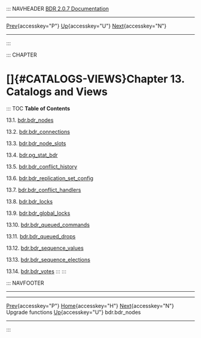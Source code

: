 ::: NAVHEADER
  [BDR 2.0.7 Documentation](index.md)
  ------------------------------------------------------------------- ---------------------------------- -- ---------------------------------------------------------------
  [Prev](functions-upgrade.md "Upgrade functions"){accesskey="P"}   [Up](manual.md){accesskey="U"}        [Next](catalog-bdr-nodes.md "bdr.bdr_nodes"){accesskey="N"}

------------------------------------------------------------------------
:::

::: CHAPTER
# []{#CATALOGS-VIEWS}Chapter 13. Catalogs and Views

::: TOC
**Table of Contents**

13.1. [bdr.bdr_nodes](catalog-bdr-nodes.md)

13.2. [bdr.bdr_connections](catalog-bdr-connections.md)

13.3. [bdr.bdr_node_slots](catalog-bdr-node-slots.md)

13.4. [bdr.pg_stat_bdr](catalog-pg-stat-bdr.md)

13.5. [bdr.bdr_conflict_history](catalog-bdr-conflict-history.md)

13.6.
[bdr.bdr_replication_set_config](catalog-bdr-replication-set-config.md)

13.7. [bdr.bdr_conflict_handlers](catalog-bdr-conflict-handlers.md)

13.8. [bdr.bdr_locks](catalog-bdr-locks.md)

13.9. [bdr.bdr_global_locks](catalog-bdr-global-locks.md)

13.10. [bdr.bdr_queued_commands](catalog-bdr-queued-commands.md)

13.11. [bdr.bdr_queued_drops](catalog-bdr-queued-drops.md)

13.12. [bdr.bdr_sequence_values](catalog-bdr-sequence-values.md)

13.13. [bdr.bdr_sequence_elections](catalog-bdr-sequence-elections.md)

13.14. [bdr.bdr_votes](catalog-bdr-votes.md)
:::
:::

::: NAVFOOTER

------------------------------------------------------------------------

  ----------------------------------------------- ----------------------------------- -----------------------------------------------
  [Prev](functions-upgrade.md){accesskey="P"}    [Home](index.md){accesskey="H"}    [Next](catalog-bdr-nodes.md){accesskey="N"}
  Upgrade functions                                [Up](manual.md){accesskey="U"}                                     bdr.bdr_nodes
  ----------------------------------------------- ----------------------------------- -----------------------------------------------
:::
